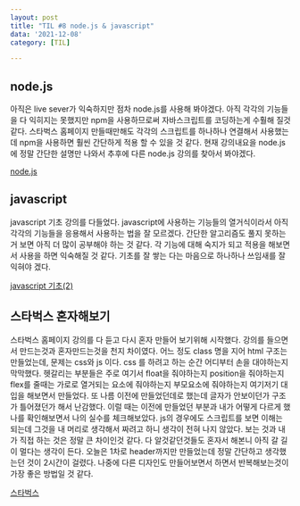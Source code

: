 ```yaml
---
layout: post
title: "TIL #8 node.js & javascript"
data: '2021-12-08'
category: [TIL]

---
```


## node.js 
아직은 live sever가 익숙하지만 점차 node.js를 사용해 봐야겠다. 아직 각각의 기능들을 다 익히지는 못했지만 npm을 사용하므로써 자바스크립트를 코딩하는게 수훨해 질것같다. 스타벅스 홈페이지 만들때만해도 각각의 스크립트를 하나하나 연결해서 사용했는데 npm을 사용하면 훨씬 간단하게 적용 할 수 있을 것 같다. 현재 강의내요을 node.js에 정말 간단한 설명만 나와서 추후에 다른 node.js 강의를 찾아서 봐야겠다. 

<a href="/javascript/node_js">node.js</a>

## javascript 

javascript 기초 강의를 다들었다. javascript에 사용하는 기능들의 열거식이라서 아직 각각의 기능들을 응용해서 사용하는 법을 잘 모르겠다. 간단한 알고리즘도 풀지 못하는거 보면 아직 더 많이 공부해야 하는 것 같다. 각 기능에 대해 숙지가 되고 적용을 해보면서 사용을 하면 익숙해질 것 같다. 기초를 잘 쌓는 다는 마음으로 하나하나 쓰임새를 잘 익혀야 겠다.

<a href="/javascript/js_basic2">javascript 기초(2)</a>

## 스타벅스 혼자해보기

스타벅스 홈페이지 강의를 다 듣고 다시 혼자 만들어 보기위해 시작했다. 강의를 들으면서 만드는것과 혼자만드는것을 천지 차이였다. 어느 정도 class 명을 지어 html 구조는 만들었는데, 문제는 css와 js 이다. css 를 하려고 하는 순간 어디부터 손을 대야하는지 막막했다. 헷갈리는 부분들은 주로 여기서 float을 줘야하는지 position을 줘야하는지 flex를 줄때는 가로로 열거되는 요소에 줘야하는지 부모요소에 줘야하는지 여기저기 대입을 해보면서 만들었다. 또 나름 이전에 만들었던데로 했는데 글자가 안보이던가 구조가 틀어졌던가 해서 난감했다. 이럴 때는 이전에 만들었던 부분과 내가 어떻게 다르게 했나를 확인해보면서 나의 실수를 체크해보았다. js의 경우에도 스크립트를 보면 이해는 되는데 그것을 내 머리로 생각해서 짜려고 하니 생각이 전혀 나지 않았다. 보는 것과 내가 직접 하는 것은 정말 큰 차이인것 같다. 다 알것같던것들도 혼자서 해본니 아직 갈 길이 멀다는 생각이 든다. 오늘은 1차로 header까지만 만들었는데 정말 간단하고 생각했는던 것이 2시간이 걸렸다. 나중에 다른 디자인도 만들어보면서 하면서 반복해보는것이 가장 좋은 방법일 것 같다. 

[스타벅스](https://github.com/mrlee323/starbucks/blob/main/index.html)